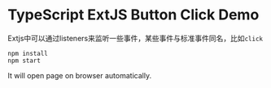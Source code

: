 TypeScript ExtJS Button Click Demo
===================================

Extjs中可以通过listeners来监听一些事件，某些事件与标准事件同名，比如`click`

```
npm install
npm start
```

It will open page on browser automatically.
